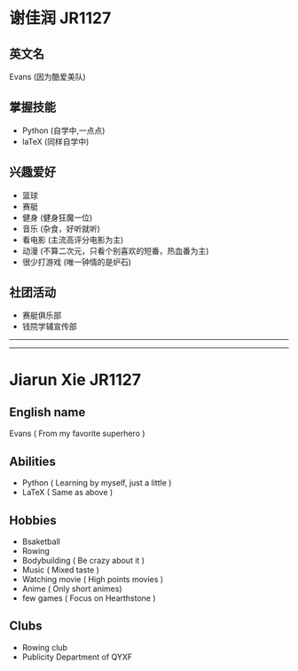 # 谢佳润 JR1127
## 英文名
Evans (因为酷爱美队)
## 掌握技能
+ Python (自学中,一点点)
+ laTeX (同样自学中)
## 兴趣爱好
+ 篮球
+ 赛艇
+ 健身 (健身狂魔一位)
+ 音乐 (杂食，好听就听)
+ 看电影 (主流高评分电影为主)
+ 动漫 (不算二次元，只看个别喜欢的短番，热血番为主)
+ 很少打游戏 (唯一钟情的是炉石)
## 社团活动
+ 赛艇俱乐部
+ 钱院学辅宣传部
---
---
# Jiarun Xie JR1127
## English name
Evans ( From my favorite superhero )
## Abilities
+ Python ( Learning by myself, just a little )
+ LaTeX ( Same as above )
## Hobbies
+ Bsaketball
+ Rowing
+ Bodybuilding ( Be crazy about it )
+ Music ( Mixed taste )
+ Watching movie ( High points movies )
+ Anime ( Only short animes)
+ few games ( Focus on Hearthstone )
## Clubs
+ Rowing club
+ Publicity Department of QYXF